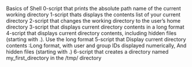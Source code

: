 Basics of Shell
0-script that prints the absolute path name of the current working directory
1-script thats displays the contents list of your current directory
2-script that changes the working directory to the user’s home directory
3-script that displays current directory contents in a long format
4-script that displays current directory contents, including hidden files (starting with .). Use the long format
5-script that Display current directory contents :Long format, with user and group IDs displayed numerically, And hidden files (starting with .)
6-script that creates a directory named my_first_directory in the /tmp/ directory
